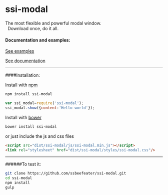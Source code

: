 # ssi-modal


The most flexible and powerful modal window.<br />
&nbsp;&nbsp;Download once, do it all.

#### Documentation and examples:


[See examples](http://ssbeefeater.github.io/#ssi-modal/examples)

[See documentation](http://ssbeefeater.github.io/#ssi-modal/documentation)


---

####Installation:


Install with [npm](https://www.npmjs.com/)

```sh
npm install ssi-modal
```
```javascript
var ssi_modal=require('ssi-modal');
ssi_modal.show({content:'Hello world'});
```

Install with [bower](http://bower.io/)

```sh
bower install ssi-modal
```

or just include the js and css files
```html
<script src="dist/ssi-modal/js/ssi-modal.min.js"></script>
<link rel="stylesheet" href="dist/ssi-modal/styles/ssi-modal.css"/> 
```
---

######To test it:
```sh
git clone https://github.com/ssbeefeater/ssi-modal.git
cd ssi-modal
npm install
gulp
```

